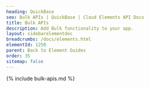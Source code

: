 ```yaml
---
heading: QuickBase
seo: Bulk APIs | QuickBase | Cloud Elements API Docs
title: Bulk APIs
description: Add Bulk functionality to your app.
layout: sidebarelementdoc
breadcrumbs: /docs/elements.html
elementId: 1250
parent: Back to Element Guides
order: 35
sitemap: false
---
```


{% include bulk-apis.md %}
